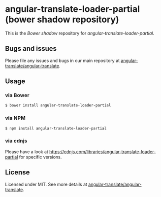 # angular-translate-loader-partial (bower shadow repository)

This is the _Bower shadow_ repository for *angular-translate-loader-partial*.

## Bugs and issues

Please file any issues and bugs in our main repository at [angular-translate/angular-translate](https://github.com/angular-translate/angular-translate/issues).

## Usage

### via Bower

```bash
$ bower install angular-translate-loader-partial
```

### via NPM

```bash
$ npm install angular-translate-loader-partial
```

### via cdnjs

Please have a look at https://cdnjs.com/libraries/angular-translate-loader-partial for specific versions.

## License

Licensed under MIT. See more details at [angular-translate/angular-translate](https://github.com/angular-translate/angular-translate).
